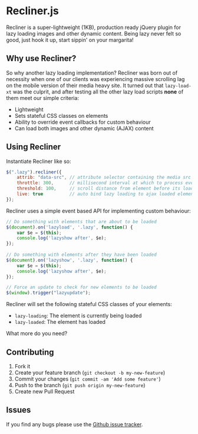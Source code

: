 # Recliner.js
   
Recliner is a super-lightweight (1KB), production ready jQuery plugin for lazy loading images and other dynamic content. Being lazy never felt so good, just hook it up, start sippin' on your margarita!

## Why use Recliner?

So why another lazy loading implementation? Recliner was born out of necessity when one of our clients was experiencing massive scrolling lag on the mobile version of their media heavy site. It turned out that `lazy-load-xt` was the culprit, and after testing all the other lazy load scripts **none** of them meet our simple criteria:

* Lightweight
* Sets stateful CSS classes on elements
* Ability to override event callbacks for custom behaviour
* Can load both images and other dynamic (AJAX) content

## Using Recliner

Instantiate Recliner like so:

``` javascript
$(".lazy").recliner({
    attrib: "data-src", // attribute selector containing the media src
	throttle: 300,      // millisecond interval at which to process events
	threshold: 100,     // scroll distance from element before its loaded
	live: true          // auto bind lazy loading to ajax loaded elements
});
```

Recliner uses a simple event based API for implementing custom behaviour:

``` javascript
// Do something with elements that are about to be loaded
$(document).on('lazyload', '.lazy', function() {
    var $e = $(this);
    console.log('lazyshow after', $e);
});
    
// Do something with elements after they have been loaded
$(document).on('lazyshow', '.lazy', function() {
    var $e = $(this);
    console.log('lazyshow after', $e);
});

// Force an update to check for new elements to be loaded
$(window).trigger("lazyupdate");
```

Recliner will set the following stateful CSS classes of your elements:

* `lazy-loading`: The element is currently being loaded
* `lazy-loaded`: The element has loaded

What more do you need?

## Contributing

1. Fork it
2. Create your feature branch (`git checkout -b my-new-feature`)
3. Commit your changes (`git commit -am 'Add some feature'`)
4. Push to the branch (`git push origin my-new-feature`)
5. Create new Pull Request

## Issues

If you find any bugs please use the [Github issue tracker](https://github.com/sourcey/recliner/issues).

